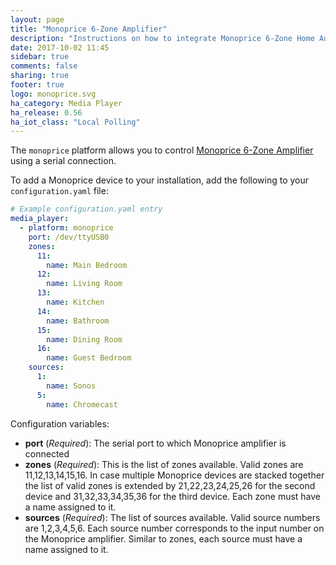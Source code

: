 ```yaml
---
layout: page
title: "Monoprice 6-Zone Amplifier"
description: "Instructions on how to integrate Monoprice 6-Zone Home Audio Controller into Home Assistant."
date: 2017-10-02 11:45
sidebar: true
comments: false
sharing: true
footer: true
logo: monoprice.svg
ha_category: Media Player
ha_release: 0.56
ha_iot_class: "Local Polling"
---
```


The `monoprice` platform allows you to control [Monoprice 6-Zone Amplifier](https://www.monoprice.com/product?p_id=10761) using a serial connection.

To add a Monoprice device to your installation, add the following to your `configuration.yaml` file:

```yaml
# Example configuration.yaml entry
media_player:
  - platform: monoprice
    port: /dev/ttyUSB0
    zones:
      11:
        name: Main Bedroom
      12:
        name: Living Room
      13:
        name: Kitchen
      14:
        name: Bathroom
      15:
        name: Dining Room
      16:
        name: Guest Bedroom
    sources:
      1: 
        name: Sonos
      5:
        name: Chromecast
```

Configuration variables:

- **port** (*Required*): The serial port to which Monoprice amplifier is connected
- **zones** (*Required*): This is the list of zones available. Valid zones are 11,12,13,14,15,16. In case multiple Monoprice devices are stacked together the list of valid zones is extended by 21,22,23,24,25,26 for the second device and 31,32,33,34,35,36 for the third device. Each zone must have a name assigned to it.
- **sources** (*Required*): The list of sources available. Valid source numbers are 1,2,3,4,5,6. Each source number corresponds to the input number on the Monoprice amplifier. Similar to zones, each source must have a name assigned to it.
